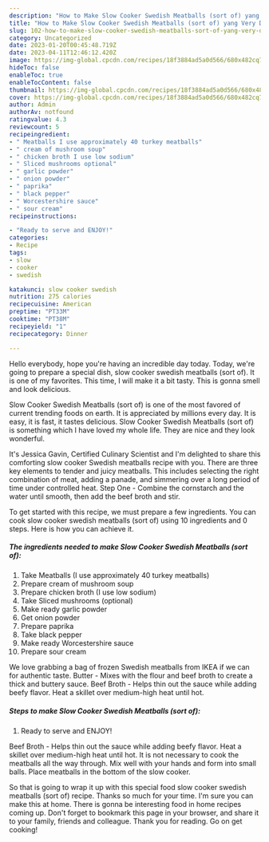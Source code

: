 ```yaml
---
description: "How to Make Slow Cooker Swedish Meatballs (sort of) yang Very Delicious}"
title: "How to Make Slow Cooker Swedish Meatballs (sort of) yang Very Delicious}"
slug: 102-how-to-make-slow-cooker-swedish-meatballs-sort-of-yang-very-delicious
category: Uncategorized
date: 2023-01-20T00:45:48.719Z
date: 2023-04-11T12:46:12.420Z
image: https://img-global.cpcdn.com/recipes/18f3884ad5a0d566/680x482cq70/slow-cooker-swedish-meatballs-sort-of-recipe-main-photo.jpg
hideToc: false
enableToc: true
enableTocContent: false
thumbnail: https://img-global.cpcdn.com/recipes/18f3884ad5a0d566/680x482cq70/slow-cooker-swedish-meatballs-sort-of-recipe-main-photo.jpg
cover: https://img-global.cpcdn.com/recipes/18f3884ad5a0d566/680x482cq70/slow-cooker-swedish-meatballs-sort-of-recipe-main-photo.jpg
author: Admin
authorAv: notfound
ratingvalue: 4.3
reviewcount: 5
recipeingredient:
- " Meatballs I use approximately 40 turkey meatballs"
- " cream of mushroom soup"
- " chicken broth I use low sodium"
- " Sliced mushrooms optional"
- " garlic powder"
- " onion powder"
- " paprika"
- " black pepper"
- " Worcestershire sauce"
- " sour cream"
recipeinstructions:

- "Ready to serve and ENJOY!"
categories:
- Recipe
tags:
- slow
- cooker
- swedish

katakunci: slow cooker swedish 
nutrition: 275 calories
recipecuisine: American
preptime: "PT33M"
cooktime: "PT38M"
recipeyield: "1"
recipecategory: Dinner

---
```



Hello everybody, hope you're having an incredible day today. Today, we're going to prepare a special dish, slow cooker swedish meatballs (sort of). It is one of my favorites. This time, I will make it a bit tasty. This is gonna smell and look delicious.

Slow Cooker Swedish Meatballs (sort of) is one of the most favored of current trending foods on earth. It is appreciated by millions every day. It is easy, it is fast, it tastes delicious. Slow Cooker Swedish Meatballs (sort of) is something which I have loved my whole life. They are nice and they look wonderful.

It&#39;s Jessica Gavin, Certified Culinary Scientist and I&#39;m delighted to share this comforting slow cooker Swedish meatballs recipe with you. There are three key elements to tender and juicy meatballs. This includes selecting the right combination of meat, adding a panade, and simmering over a long period of time under controlled heat. Step One - Combine the cornstarch and the water until smooth, then add the beef broth and stir.


To get started with this recipe, we must prepare a few ingredients. You can cook slow cooker swedish meatballs (sort of) using 10 ingredients and 0 steps. Here is how you can achieve it.

<!--inarticleads1-->

##### The ingredients needed to make Slow Cooker Swedish Meatballs (sort of):

1. Take  Meatballs (I use approximately 40 turkey meatballs)
1. Prepare  cream of mushroom soup
1. Prepare  chicken broth (I use low sodium)
1. Take  Sliced mushrooms (optional)
1. Make ready  garlic powder
1. Get  onion powder
1. Prepare  paprika
1. Take  black pepper
1. Make ready  Worcestershire sauce
1. Prepare  sour cream


We love grabbing a bag of frozen Swedish meatballs from IKEA if we can for authentic taste. Butter - Mixes with the flour and beef broth to create a thick and buttery sauce. Beef Broth - Helps thin out the sauce while adding beefy flavor. Heat a skillet over medium-high heat until hot. 

<!--inarticleads2-->

##### Steps to make Slow Cooker Swedish Meatballs (sort of):


1. Ready to serve and ENJOY!

Beef Broth - Helps thin out the sauce while adding beefy flavor. Heat a skillet over medium-high heat until hot. It is not necessary to cook the meatballs all the way through. Mix well with your hands and form into small balls. Place meatballs in the bottom of the slow cooker. 

So that is going to wrap it up with this special food slow cooker swedish meatballs (sort of) recipe. Thanks so much for your time. I'm sure you can make this at home. There is gonna be interesting food in home recipes coming up. Don't forget to bookmark this page in your browser, and share it to your family, friends and colleague. Thank you for reading. Go on get cooking!
